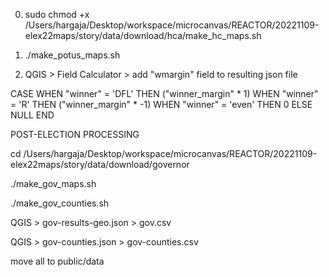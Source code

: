 0. sudo chmod +x /Users/hargaja/Desktop/workspace/microcanvas/REACTOR/20221109-elex22maps/story/data/download/hca/make_hc_maps.sh

1. ./make_potus_maps.sh

2. QGIS > Field Calculator > add "wmargin" field to resulting json file

CASE 
  WHEN "winner" = 'DFL' THEN ("winner_margin" * 1)
  WHEN "winner" = 'R' THEN ("winner_margin" * -1)
  WHEN "winner" = 'even' THEN 0
  ELSE NULL 
END 




POST-ELECTION PROCESSING

cd /Users/hargaja/Desktop/workspace/microcanvas/REACTOR/20221109-elex22maps/story/data/download/governor

./make_gov_maps.sh

./make_gov_counties.sh

QGIS > gov-results-geo.json > gov.csv

QGIS > gov-counties.json > gov-counties.csv

move all to public/data